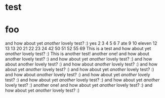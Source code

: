 # test

# foo
and how about yet *another* lovely test? :)
yes 2 3 4 5 6 7 ate 9 10 eleven 12 13 13 20 21 22 23 24 42 50 51 52 55 69
This is a test
and how about yet *another* lovely test? :)
This is another test!
another one!
and how about another lovely test? :)
and how about yet *another* lovely test? :)
and how about another lovely test? :)
and how about *another* lovely test? :)
and how about yet *another* lovely test? :)
and how about yet *another* lovely test? :)
and how about *another* lovely test? :)
and how about yet *another* lovely test? :)
and how about yet *another* lovely test? :)
and how about yet *another* lovely test? :)
another one!
and how about yet *another* lovely test? :)
and how about yet *another* lovely test? :)

